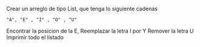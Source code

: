   Crear un arreglo de tipo List, que tenga lo siguiente cadenas
  
    "A", "E" , "I" , "O" , "U" 
  
  Encontrar la posicion de la E, 
  Reemplazar la letra I por Y
  Remover la letra U
  Imprimir todo el listado